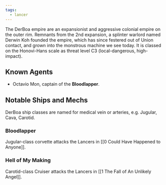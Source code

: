 ```yaml
---
tags:
  - lancer
---
```


The DerBoa empire are an expansionist and aggressive colonial empire on the outer rim. Remnants from the 2nd expansion, a splinter warlord named Derwin Koh founded the empire, which has since festered out of Union contact, and grown into the monstrous machine we see today. It is classed on the Honovi-Hans scale as threat level C3 (local-dangerous, high-impact).

## Known Agents
- Octavio Mon, captain of the **Bloodlapper**.

## Notable Ships and Mechs

DerBoa ship classes are named for medical vein or arteries, e.g. Jugular, Cava, Carotid.

### Bloodlapper
Jugular-class corvette attacks the Lancers in [[0 Could Have Happened to Anyone]].

### Hell of My Making
Carotid-class Cruiser attacks the Lancers in [[1 The Fall of An Unlikely Angel]].